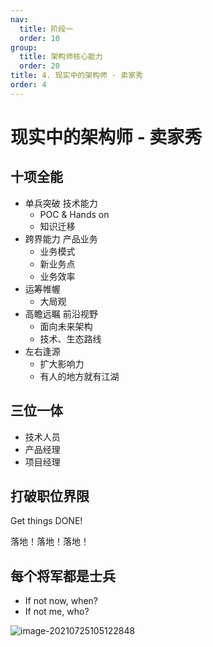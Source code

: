 ```yaml
---
nav:
  title: 阶段一
  order: 10
group:
  title: 架构师核心能力
  order: 20
title: 4. 现实中的架构师 - 卖家秀
order: 4
---
```


# 现实中的架构师 - 卖家秀

## 十项全能

- 单兵突破 技术能力
  - POC & Hands on
  - 知识迁移
- 跨界能力 产品业务
  - 业务模式
  - 新业务点
  - 业务效率
- 运筹帷幄
  - 大局观
- 高瞻远瞩 前沿视野
  - 面向未来架构
  - 技术、生态路线
- 左右逢源
  - 扩大影响力
  - 有人的地方就有江湖

## 三位一体

- 技术人员
- 产品经理
- 项目经理

## 打破职位界限

Get things DONE! 

落地！落地！落地！

## 每个将军都是士兵

- If not now, when?
- If not me, who?

![image-20210725105122848](https://wsk-mweb.oss-cn-hangzhou.aliyuncs.com/ipic/2021-07-25-025125.png)